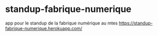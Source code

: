 # standup-fabrique-numerique
app pour le standup de la fabrique numérique au mtes
https://standup-fabrique-numerique.herokuapp.com/
